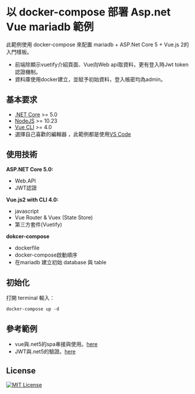 # 以 docker-compose 部署 Asp.net Vue mariadb 範例
此範例使用 docker-compose 來配置 mariadb + ASP.Net Core 5 + Vue.js 2的入門樣板。

* 前端除顯示vuetify介紹頁面、Vue向Web api取資料，更有登入時Jwt token認證機制。
* 資料庫使用docker建立，並賦予初始資料，登入帳密均為admin。

## 基本要求

* [.NET Core](https://www.microsoft.com/net/download/windows) >= 5.0
* [NodeJS](https://nodejs.org/) >= 10.23
* [Vue CLI](https://cli.vuejs.org/) >= 4.0
* 選擇自己喜歡的編輯器 ，此範例都是使用[VS Code](https://code.visualstudio.com/)

## 使用技術

**ASP.NET Core 5.0:**

* Web.API
* JWT認證

**Vue.js2 with CLI 4.0:**

* javascript
* Vue Router & Vuex (State Store)
* 第三方套件(Vuetify)

**dokcer-compose**

* dockerfile
* docker-compose啟動順序 
* 在mariadb 建立初始 database 與 table

## 初始化

打開 terminal 輸入：

```
docker-compose up -d
```

## 參考範例

* vue與.net5的spa串接與使用。[here](https://github.com/SoftwareAteliers/asp-net-core-vue-starter)
* JWT與.net5的驗證。[here](https://jasonwatmore.com/post/2021/06/15/net-5-api-jwt-authentication-with-refresh-tokens)

## License

[![MIT License](https://img.shields.io/badge/license-MIT-blue.svg?style=flat)](https://mit-license.org/)
